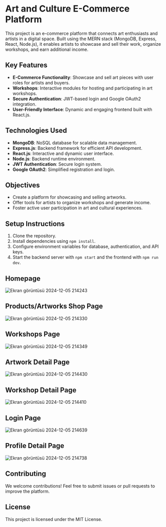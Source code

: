 # Art and Culture E-Commerce Platform

This project is an e-commerce platform that connects art enthusiasts and artists in a digital space. Built using the MERN stack (MongoDB, Express, React, Node.js), it enables artists to showcase and sell their work, organize workshops, and earn additional income. 

## Key Features

- **E-Commerce Functionality**: Showcase and sell art pieces with user roles for artists and buyers.
- **Workshops**: Interactive modules for hosting and participating in art workshops.
- **Secure Authentication**: JWT-based login and Google OAuth2 integration.
- **User-Friendly Interface**: Dynamic and engaging frontend built with React.js.

## Technologies Used

- **MongoDB**: NoSQL database for scalable data management.
- **Express.js**: Backend framework for efficient API development.
- **React.js**: Interactive and dynamic user interface.
- **Node.js**: Backend runtime environment.
- **JWT Authentication**: Secure login system.
- **Google OAuth2**: Simplified registration and login.

## Objectives

- Create a platform for showcasing and selling artworks.
- Offer tools for artists to organize workshops and generate income.
- Foster active user participation in art and cultural experiences.

## Setup Instructions

1. Clone the repository.
2. Install dependencies using `npm install`.
3. Configure environment variables for database, authentication, and API keys.
4. Start the backend server with `npm start` and the frontend with `npm run dev`.

 ## Homepage  
![Ekran görüntüsü 2024-12-05 214243](https://github.com/user-attachments/assets/03d9e388-de52-4f48-b657-da67b79fbbe9)

## Products/Artworks Shop Page
![Ekran görüntüsü 2024-12-05 214330](https://github.com/user-attachments/assets/77f6a0a5-8d2b-4a17-ae4d-978abc7a9a20)

## Workshops Page
![Ekran görüntüsü 2024-12-05 214349](https://github.com/user-attachments/assets/efe8257a-64b1-44ba-b2d3-78f9d668488a)

## Artwork Detail Page
![Ekran görüntüsü 2024-12-05 214430](https://github.com/user-attachments/assets/56e4462d-0e9b-4f89-b09a-806d2e92a67b)

## Workshop Detail Page
![Ekran görüntüsü 2024-12-05 214410](https://github.com/user-attachments/assets/ca048167-f708-4af5-a1b8-74cfd5bdab18)

## Login Page
![Ekran görüntüsü 2024-12-05 214639](https://github.com/user-attachments/assets/26448985-22af-48ca-bcfa-87ff6665d3aa)

## Profile Detail Page
![Ekran görüntüsü 2024-12-05 214738](https://github.com/user-attachments/assets/6f146a1f-0354-4a53-9e0c-9a7b9efaaec6)





## Contributing

We welcome contributions! Feel free to submit issues or pull requests to improve the platform.

## License

This project is licensed under the MIT License.
